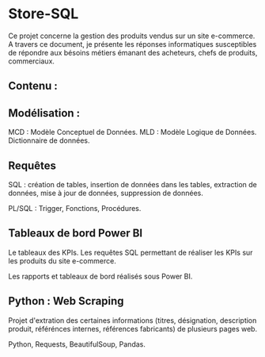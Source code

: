 # Store-SQL

Ce projet concerne la gestion des produits vendus sur un site e-commerce. A travers ce document, je présente les réponses informatiques susceptibles de répondre aux bésoins métiers émanant des acheteurs, chefs de produits, commerciaux.

## Contenu :

## Modélisation : 
MCD : Modèle Conceptuel de Données. MLD : Modèle Logique de Données. Dictionnaire de données. 

## Requêtes
SQL : création de tables, insertion de données dans les tables, extraction de données, mise à jour de données, suppression de données.

PL/SQL : Trigger, Fonctions, Procédures. 

## Tableaux de bord Power BI
Le tableaux des KPIs. Les requêtes SQL permettant de réaliser les KPIs sur les produits du site e-commerce. 

Les rapports et tableaux de bord réalisés sous Power BI.

## Python : Web Scraping
Projet d'extration des certaines informations (titres, désignation, description produit, référénces internes, références fabricants) de plusieurs pages web. 

Python, Requests, BeautifulSoup, Pandas.

<!--
**Brouillon : A supprimer plus tard**

Procedure qui permet d'affecter un produit à un bundle. La procédure reçoit deux infos : le numéro de bundle et la réf_interne du produit.

On a un numéro de bundle : on aimerait savoir les produits (référence interne) associés à ce bundle. Penser à une jointure entre bundle_produits et produits, sur la ref_fabricant

On a une référence interne : on aimerait savoir quelles sont les bundles contenant la référence interne en question.

```sql

select numero from bundle_produits

where exists (

              select reference_interne
              
              from produits p
              
              join bundle_produits b
              
              on p.reference_fabricant = b.reference_fabricant
)
```
__Notion de filtre :__ 

Ajouter un attribut/champ 'filtre' dans les tables marque, gamme, categorie.

Ajouter un attrinbut/champ filtre dansles tables : "marque", "catégories" et "catégories". Ecrire les requêtes associées à la mise en place des filtres.

La mise en place d'un filtre sur une marque se repercute sur les gammes associés à la marque; et donc sur les produits associés aux gammes en question.

La mise en place d'un filtre sur une gamme se repercute sur les produits faisant partie de cette gamme.

La mise en place d'un filtre sur une catégorie se répercute sur les produits faisant partie de cette catégorie.

Avant de retirer un filtre_gamme sur un produit : vérifier que sa gamme n'est pas filtrée (attribut 'filtre' de la gamme en question).

Avant de retirer un filtre_categorie sur un produit : vérifier que sa catégorie n'est pas filtrée (attribut 'filtre' de la catégorie en question).

------------------------------------------------------------------------------------------------------------------------------------------------------------------

Récupérer le titre de chaque produit et l'intégrer en début de la déscription produit de la réf concernée.

------------------------------------------------------------------------------------------------------------------------------------------------------------------


Mettre en place une fonction qui vérifie qu'une référence_interne est unique (n'existe pas en doublon) dans la base de données.

Phase : vert (en ligne), gris (à statuer) par défaut, orange (pas de stock), rouge (suspendu)

Les types de produits

L'affectation de produit à un acheteur ou à un chef de produit, se fait par "marque". Modifier le MCD

Typage : 

P : produit physique

W : extension de garantie

L : Licence d'accès à des logiciels

Service (I : interne, E : externe, S : mise en relation entre le client et le prestataire)

C : crédit (ligne comptable)

-->

<!--
Pour plusieurs réfs : récupérer le "contenu marketing" (texte brute) et l'entourer dans la balise HTML de type paragraphe.

Allez plus loin : 

Séparer le "texte brute" en plusieurs parties (taille à définir). Encadrer chaque partie dans une balise HTML de type paragraphe.
-->

<!--
J'ai une liste de Bundle : 
pour chaque Bundle : je veux savoir la situation (Phase, Visible sur le Web) de chaque constituant le Bundle.
-->

<!-- Process : Gestion des réfs mises en ligne :

Créer un trigger qui écoute le champ phase des produits "qui ne sont pas en ligne". 

Si le produit est mis en ligne (passage à la phase "verte"), alors : la réf est enregistrée dans une table "suivi_ref_mises_en_phase_verte".

Ces réfs nouvellement mise en ligne sont alors visibles dans une "page dans TMS". Un clic sur un produit nous conduit vers la page TMS du produit en question, afin de voir ce qu'il faut améliorer : titre, visuel, CM, désignation, Spécs

Une fois la réf traitée : il faut le signifier dans la "page dans TMS". Ceci afin que le produit soit retirée de la liste.

-->

<!-- Besoin métier 
Parcourir une liste de réf
Pour chaque désignaion, retirer un mot donnée
-->

<!--
Pour plusieurs réfs, je souhaite qu'on intègre :
 
1/2
Spécification(s) Principale(s) Cnet
Spécification(s) Etendue(s) Cnet
Image(s) Cnet

2/2 Pour les mêmes réfs : 
Est-il possible d'intégrer à la place du "titre", les données C|Net suivante ?
Spécification(s) Principale(s) Cnet -> Description du produit :
-->

<!-- GRANT
https://www.techbrothersit.com/2018/11/grant-permission-to-individual-fields.html
-->

<!--
Grâce au web scraping : rechercher les pages web contenant le texte "Description produit non disponible pour le moment et nous en sommes désolés.".

En utilisant SQL : Remplacer le texte "Description produit non disponible pour le moment et nous en sommes désolés." par le titre du produit.

Il sera question de renseigner manuellement chaque URL, ce qui peut être chronophage. Refléchir à comment automatiser
-->
